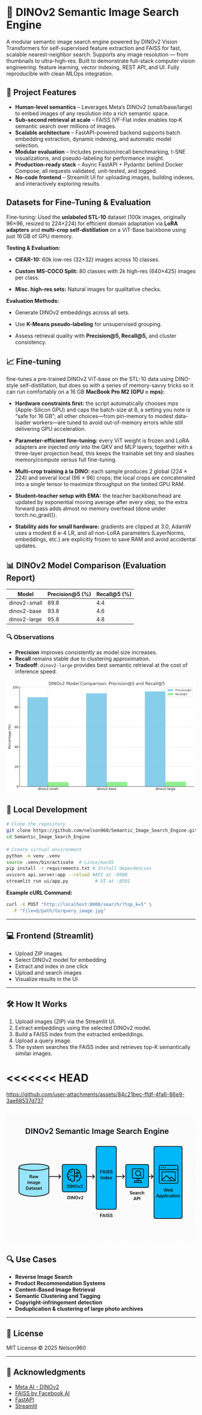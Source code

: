 # 🧠 DINOv2 Semantic Image Search Engine

A modular semantic image search engine powered by DINOv2 Vision Transformers for self-supervised feature extraction and FAISS for fast, scalable nearest-neighbor search. Supports any image resolution — from thumbnails to ultra-high-res.
Built to demonstrate full-stack computer vision engineering: feature learning, vector indexing, REST API, and UI.
Fully reproducible with clean MLOps integration.

## 🚀 Project Features

- **Human-level semantics** – Leverages Meta’s DINOv2 (small/base/large) to embed images of any resolution into a rich semantic space.
- **Sub-second retrieval at scale** – FAISS IVF-Flat index enables top‑K semantic search over millions of images.
- **Scalable architecture** – FastAPI-powered backend supports batch embedding extraction, dynamic indexing, and automatic model selection.
- **Modular evaluation** – Includes precision/recall benchmarking, t-SNE visualizations, and pseudo-labeling for performance insight.
- **Production-ready stack** – Async FastAPI + Pydantic behind Docker Compose; all requests validated, unit-tested, and logged.
- **No-code frontend** – Streamlit UI for uploading images, building indexes, and interactively exploring results.

## Datasets for Fine-Tuning & Evaluation
Fine-tuning:
Used the **unlabeled STL-10** dataset (100k images, originally 96×96, resized to 224×224) for efficient domain adaptation via **LoRA adapters** and **multi-crop self-distillation** on a ViT-Base backbone using just 16 GB of GPU memory.

**Testing & Evaluation:**

- **CIFAR-10:** 60k low-res (32×32) images across 10 classes.

- **Custom MS-COCO Split:** 80 classes with 2k high-res (640×425) images per class.

- **Misc. high-res sets:** Natural images for qualitative checks.

**Evaluation Methods:**

- Generate DINOv2 embeddings across all sets.

- Use **K-Means pseudo-labeling** for unsupervised grouping.

- Assess retrieval quality with **Precision@5, Recall@5,** and cluster consistency.

## 📈 Fine-tuning
fine-tunes a pre-trained DINOv2 ViT-base on the STL-10 data using DINO-style self-distillation, but does so with a series of memory-savvy tricks so it can run comfortably on a 16 GB
**MacBook Pro M2 (GPU = mps):**

 - **Hardware constraints first:** the script automatically chooses mps (Apple-Silicon GPU) and caps the batch-size at 8, a setting you note is “safe for 16 GB”; all other choices—from pin-memory to modest data-loader workers—are tuned to avoid out-of-memory errors while still delivering GPU acceleration.

 - **Parameter-efficient fine-tuning:** every ViT weight is frozen and LoRA adapters are injected only into the QKV and MLP layers; together with a three-layer projection head, this keeps the trainable set tiny and slashes memory/compute versus full fine-tuning.

 - **Multi-crop training à la DINO:** each sample produces 2 global (224 × 224) and several local (96 × 96) crops; the local crops are concatenated into a single tensor to maximize throughput on the limited GPU RAM.

 - **Student–teacher setup with EMA:** the teacher backbone/head are updated by exponential moving average after every step, so the extra forward pass adds almost no memory overhead (done under torch.no_grad()).

 - **Stability aids for small hardware:** gradients are clipped at 3.0, AdamW uses a modest 6 e-4 LR, and all non-LoRA parameters (LayerNorms, embeddings, etc.) are explicitly frozen to save RAM and avoid accidental updates.

## 📊 DINOv2 Model Comparison (Evaluation Report)

| Model         | Precision@5 (%) | Recall@5 (%) |
|---------------|-----------------|--------------|
| dinov2-small  | 89.8             | 4.4          |
| dinov2-base   | 93.8             | 4.6          |
| dinov2-large  | 95.8             | 4.8          |

### 🔍 Observations
- **Precision** improves consistently as model size increases.
- **Recall** remains stable due to clustering approximation.
- **Tradeoff**: `dinov2-large` provides best semantic retrieval at the cost of inference speed.

![Model Comparison](reports/model_comparison.png)


## 🔧 Local Development

```bash
# Clone the repository
git clone https://github.com/nelson960/Semantic_Image_Search_Engine.git
cd Semantic_Image_Search_Engine

# Create virtual environment
python -m venv .venv
source .venv/bin/activate  # Linux/macOS
pip install -r requirements.txt # Install dependencies
uvicorn api.server:app --reload #API at :8000
streamlit run ui/app.py          # UI at :8501
```
**Example cURL Command:**

```bash
curl -X POST "http://localhost:8000/search/?top_k=5" \
  -F "file=@/path/to/query_image.jpg"
```
---
## 💻 Frontend (Streamlit)

- Upload ZIP images
- Select DINOv2 model for embedding
- Extract and index in one click
- Upload and search images
- Visualize results in the UI

---

## 🛠️ How It Works

1. Upload images (ZIP) via the Streamlit UI.
2. Extract embeddings using the selected DINOv2 model.
3. Build a FAISS index from the extracted embeddings.
4. Upload a query image.
5. The system searches the FAISS index and retrieves top-K semantically similar images.

<<<<<<< HEAD
=======

https://github.com/user-attachments/assets/84c21bec-ffdf-4fa6-86e9-3ae68537d737

![System Diagram](reports/system_diagram.png)
---


## 🔍 Use Cases

- **Reverse Image Search**
- **Product Recommendation Systems**
- **Content-Based Image Retrieval**
- **Semantic Clustering and Tagging**
- **Copyright‑infringement detection**
- **Deduplication & clustering of large photo archives**


---

## 📄 License

MIT License © 2025 Nelson960

---

## 🙏 Acknowledgments

- [Meta AI - DINOv2](https://github.com/facebookresearch/dinov2)
- [FAISS by Facebook AI](https://github.com/facebookresearch/faiss)
- [FastAPI](https://fastapi.tiangolo.com)
- [Streamlit](https://streamlit.io)

